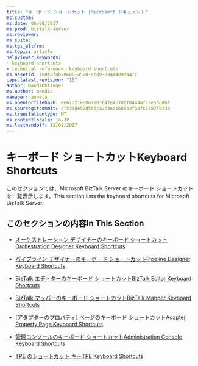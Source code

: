 ```yaml
---
title: "キーボード ショートカット |Microsoft ドキュメント"
ms.custom: 
ms.date: 06/08/2017
ms.prod: biztalk-server
ms.reviewer: 
ms.suite: 
ms.tgt_pltfrm: 
ms.topic: article
helpviewer_keywords:
- keyboard shortcuts
- technical reference, keyboard shortcuts
ms.assetid: 180faf4b-8e86-4520-9cd0-89a4409da47c
caps.latest.revision: "15"
author: MandiOhlinger
ms.author: mandia
manager: anneta
ms.openlocfilehash: ee67d21ec067e0364fe4b7d0f0444afcae53ddbf
ms.sourcegitcommit: 3fc338e52d5dbca2c3ea1685a2faafc7582fe23a
ms.translationtype: MT
ms.contentlocale: ja-JP
ms.lasthandoff: 12/01/2017
---
```

# <a name="keyboard-shortcuts"></a><span data-ttu-id="94610-102">キーボード ショートカット</span><span class="sxs-lookup"><span data-stu-id="94610-102">Keyboard Shortcuts</span></span>
<span data-ttu-id="94610-103">このセクションでは、Microsoft BizTalk Server のキーボード ショートカットを一覧表示します。</span><span class="sxs-lookup"><span data-stu-id="94610-103">This section lists the keyboard shortcuts for Microsoft BizTalk Server.</span></span>  
  
## <a name="in-this-section"></a><span data-ttu-id="94610-104">このセクションの内容</span><span class="sxs-lookup"><span data-stu-id="94610-104">In This Section</span></span>  
  
-   [<span data-ttu-id="94610-105">オーケストレーション デザイナーのキーボード ショートカット</span><span class="sxs-lookup"><span data-stu-id="94610-105">Orchestration Designer Keyboard Shortcuts</span></span>](../core/orchestration-designer-keyboard-shortcuts.md)  
  
-   [<span data-ttu-id="94610-106">パイプライン デザイナーのキーボード ショートカット</span><span class="sxs-lookup"><span data-stu-id="94610-106">Pipeline Designer Keyboard Shortcuts</span></span>](../core/pipeline-designer-keyboard-shortcuts.md)  
  
-   [<span data-ttu-id="94610-107">BizTalk エディターのキーボード ショートカット</span><span class="sxs-lookup"><span data-stu-id="94610-107">BizTalk Editor Keyboard Shortcuts</span></span>](../core/biztalk-editor-keyboard-shortcuts.md)  
  
-   [<span data-ttu-id="94610-108">BizTalk マッパーのキーボード ショートカット</span><span class="sxs-lookup"><span data-stu-id="94610-108">BizTalk Mapper Keyboard Shortcuts</span></span>](../core/biztalk-mapper-keyboard-shortcuts.md)  
  
-   <span data-ttu-id="94610-109">[[アダプターのプロパティ] ページのキーボード ショートカット](../core/adapter-property-page-keyboard-shortcuts.md)</span><span class="sxs-lookup"><span data-stu-id="94610-109">[Adapter Property Page Keyboard Shortcuts](../core/adapter-property-page-keyboard-shortcuts.md)</span></span>  
  
-   [<span data-ttu-id="94610-110">管理コンソールのキーボード ショートカット</span><span class="sxs-lookup"><span data-stu-id="94610-110">Administration Console Keyboard Shortcuts</span></span>](../core/administration-console-keyboard-shortcuts.md)  
  
-   [<span data-ttu-id="94610-111">TPE のショートカット キー</span><span class="sxs-lookup"><span data-stu-id="94610-111">TPE Keyboard Shortcuts</span></span>](../core/tpe-keyboard-shortcuts.md)